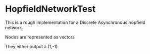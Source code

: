 # HopfieldNetworkTest

This is a rough implementation for a Discrete Asynchronous hopfield network.

Nodes are represented as vectors

They either output a (1,-1)
